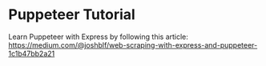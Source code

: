 # Puppeteer Tutorial
Learn Puppeteer with Express by following this article: https://medium.com/@joshblf/web-scraping-with-express-and-puppeteer-1c1b47bb2a21
